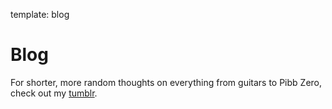 template: blog

# Blog

For shorter, more random thoughts on everything from guitars to Pibb Zero, check out my [tumblr](http://pengwynn.tumblr.com).
